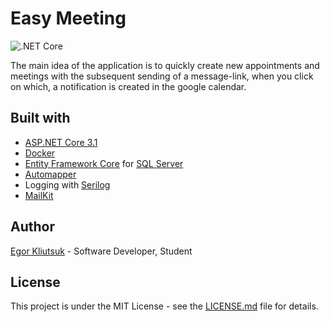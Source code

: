 # Easy Meeting

![.NET Core](https://github.com/teachmeskills-dotnet/TMS-DotNet02-Kliutsuk/workflows/.NET%20Core/badge.svg)

The main idea of ​​the application is to quickly create new appointments and meetings with the subsequent sending of a message-link, when you click on which, a notification is created in the google calendar.

## Built with

- [ASP.NET Core 3.1](https://docs.microsoft.com/en-us/aspnet/core/)
- [Docker](https://www.docker.com/)
- [Entity Framework Core](https://docs.microsoft.com/en-us/ef/core/) for [SQL Server](https://www.microsoft.com/en-us/sql-server/sql-server-2019)
- [Automapper](https://automapper.org/)
- Logging with [Serilog](https://serilog.net/)
- [MailKit](https://github.com/jstedfast/MailKit)

## Author

[Egor Kliutsuk](https://aslamovyura.github.io/) - Software Developer, Student

## License

This project is under the MIT License - see the [LICENSE.md](https://github.com/teachmeskills-dotnet/TMS-DotNet02-Kliutsuk/blob/master/LICENSE) file for details.
